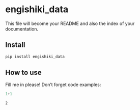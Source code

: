 engishiki_data
================

<!-- WARNING: THIS FILE WAS AUTOGENERATED! DO NOT EDIT! -->

This file will become your README and also the index of your
documentation.

## Install

``` sh
pip install engishiki_data
```

## How to use

Fill me in please! Don’t forget code examples:

``` python
1+1
```

    2

